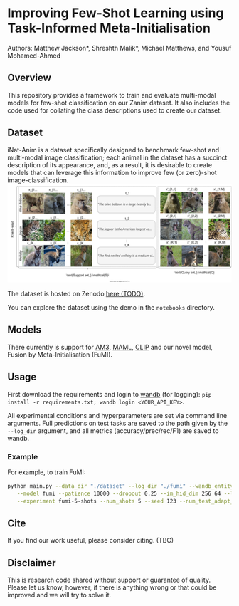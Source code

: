 # Improving Few-Shot Learning using Task-Informed Meta-Initialisation

Authors: Matthew Jackson*, Shreshth Malik*, Michael Matthews, and Yousuf Mohamed-Ahmed

## Overview

This repository provides a framework to train and evaluate multi-modal models for few-shot classification on our Zanim dataset. It also includes the code used for collating the class descriptions used to create our dataset. 


## Dataset 
iNat-Anim is a dataset specifically designed to benchmark few-shot and multi-modal image classification; each animal in the dataset has a succinct description of its appearance, and, as a result, it is desirable to create models that can leverage this information to improve few (or zero)-shot image-classification.
<img src="dataset-example.svg">

The dataset is hosted on Zenodo [here (TODO)]().

You can explore the dataset using the demo in the `notebooks` directory.

## Models

There currently is support for [AM3](https://proceedings.neurips.cc/paper/2019/hash/d790c9e6c0b5e02c87b375e782ac01bc-Abstract.html), [MAML](https://arxiv.org/abs/1703.03400), [CLIP](https://arxiv.org/abs/2103.00020) and our novel model, Fusion by Meta-Initialisation (FuMI).

## Usage

First download the requirements and login to [wandb](https://wandb.ai/) (for logging): `pip install -r requirements.txt; wandb login <YOUR_API_KEY>`.

All experimental conditions and hyperparameters are set via command line arguments. Full predictions on test tasks are saved to the path given by the `--log_dir` argument, and all metrics (accuracy/prec/rec/F1) are saved to wandb.

### Example

For example, to train FuMI:
```bash
python main.py --data_dir "./dataset" --log_dir "./fumi" --wandb_entity "YOUR_WANDB" \
   --model fumi --patience 10000 --dropout 0.25 --im_hid_dim 256 64 --lr 3e-5 \
   --experiment fumi-5-shots --num_shots 5 --seed 123 --num_test_adapt_steps 100
```


## Cite

If you find our work useful, please consider citing. (TBC)


## Disclaimer

This is research code shared without support or guarantee of quality. Please let us know, however, if there is anything wrong or that could be improved and we will try to solve it.

